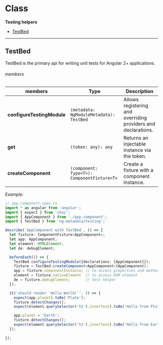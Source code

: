 # Class

**Testing helpers**

- [TestBed](#testbed)

---

## TestBed
TestBed is the primary api for writing unit tests for Angular 2+ applications.


###### members



| members                    | Type                                        | Description                                  |
| -------------------------- | ------------------------------------------- |--------------------------------------------- |
| **configureTestingModule** | `(metadata: NgModuleMetadata): TestBed`     | Allows registering and overriding providers and declarations. |
| **get**                    | `(token: any): any`                         | Returns an injectable instance via the token.                 |
| **createComponent**        | `(component: Type<T>): ComponentFixture<T>` | Create a fixture with a component instance.                   |


*Example:*

```typescript
// app.component.spec.ts
import * as angular from 'angular';
import { expect } from 'chai';
import { AppComponent } from './app.component';
import { TestBed } from 'ng-metadata/testing';

describe(`AppComponent with TestBed`, () => {
  let fixture: ComponentFixture<AppComponent>;
  let app: AppComponent;
  let element: HTMLElement;
  let de: debugElement;

  beforeEach(() => {
    TestBed.configureTestingModule({declarations: [AppComponent]});
    fixture = TestBed.createComponent<AppComponent>(AppComponent);
    app = fixture.componentInstance; // to access properties and methods
    element = fixture.nativeElement  // to access DOM element
    de = fixture.debugElement;       // test helper
  });

  it('should render `Hello World!`', () => {
    expect(app.planet).toBe('Pluto');
    fixture.detectChanges();
    expect(element.querySelector('h1').innerText).toBe('Hello from Pluto !');

    app.planet = 'Earth';
    fixture.detectChanges();
    expect(element.querySelector('h1').innerText).toBe('Hello from Earth !');
  });
  
});
